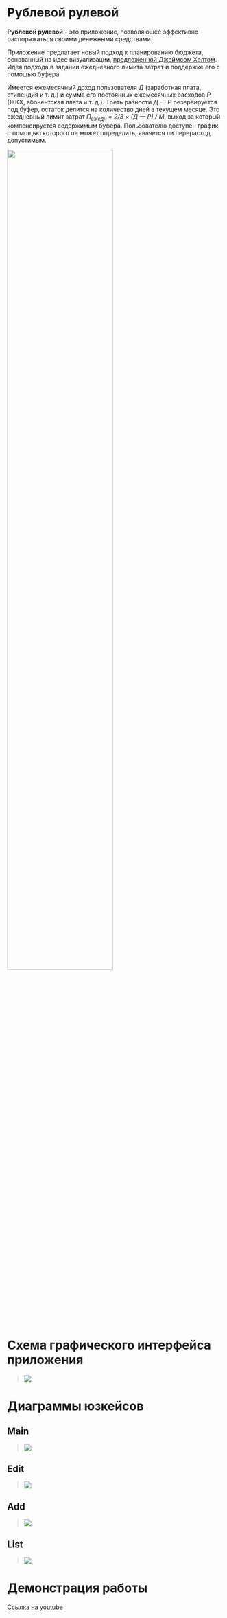 # Рублевой рулевой

**Рублевой рулевой** - это приложение, позволяющее эффективно распоряжаться своими денежными средствами.

Приложение предлагает новый подход к планированию бюджета, основанный на идее визуализации, [предложенной Джеймсом Холтом](https://youtu.be/DPFTJayYrnk?t=14m25s). Идея подхода в задании ежедневного лимита затрат и поддержке его с помощью буфера.

Имеется ежемесячный доход пользователя *Д* (заработная плата, стипендия и т. д.) и сумма его постоянных ежемесячных расходов *Р* (ЖКХ, абонентская плата и т. д.). Треть разности *Д — Р* резервируется под буфер, остаток делится на количество дней в текущем месяце. Это ежедневный лимит затрат *П<sub>ежедн</sub> = 2/3 × (Д — Р) / М*, выход за который компенсируется содержимым буфера. Пользователю доступен график, с помощью которого он может определить, является ли перерасход допустимым.

<img src='https://imgur.com/Uwhijvu.png' width='70%'>

# Схема графического интерфейса приложения

> <img src='https://order-of-nop.github.io/web-fencing/MainScheme.svg'>

# Диаграммы юзкейсов

## Main
> <img src='https://order-of-nop.github.io/web-fencing/MainActivity.svg'>

## Edit
> <img src='https://order-of-nop.github.io/web-fencing/EditActivity.svg'>

## Add
> <img src='https://order-of-nop.github.io/web-fencing/AddActivity.svg'>

## List
> <img src='https://order-of-nop.github.io/web-fencing/ListActivity.svg'>

# Демонстрация работы

[Ссылка на youtube](https://youtube.com)
